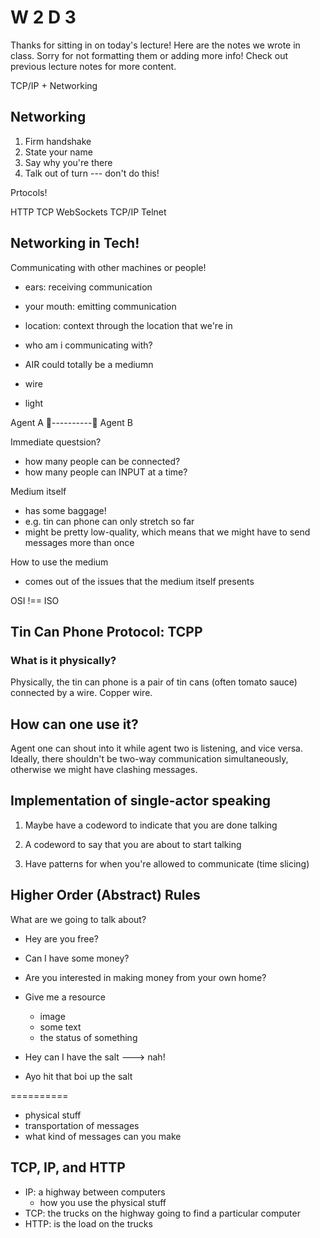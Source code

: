 # W 2 D 3

Thanks for sitting in on today's lecture! Here are the notes we wrote in class. Sorry for not formatting them or adding more info! Check out previous lecture notes for more content.

TCP/IP + Networking

## Networking

1. Firm handshake
2. State your name
3. Say why you're there
4. Talk out of turn --- don't do this!

Prtocols!

HTTP TCP WebSockets TCP/IP Telnet

## Networking in Tech!

Communicating with other machines or people!

- ears: receiving communication
- your mouth: emitting communication
- location: context through the location that we're in
- who am i communicating with?

- AIR could totally be a mediumn
- wire
- light


Agent A 🥫----------🥫 Agent B

Immediate questsion?
- how many people can be connected?
- how many people can INPUT at a time?

Medium itself
- has some baggage!
- e.g. tin can phone can only stretch so far
- might be pretty low-quality, which means that we might have to send messages more than once

How to use the medium
- comes out of the issues that the medium itself presents



OSI !== ISO



## Tin Can Phone Protocol: TCPP

### What is it physically?

Physically, the tin can phone is a pair of tin cans (often tomato sauce) connected by a wire. Copper wire.

## How can one use it?

Agent one can shout into it while agent two is listening, and vice versa. Ideally, there shouldn't be two-way communication simultaneously, otherwise we might have clashing messages.

## Implementation of single-actor speaking

1. Maybe have a codeword to indicate that you are done talking
2. A codeword to say that you are about to start talking

1. Have patterns for when you're allowed to communicate (time slicing)

## Higher Order (Abstract) Rules

What are we going to talk about?

- Hey are you free?
- Can I have some money?
- Are you interested in making money from your own home?
- Give me a resource
    - image
    - some text
    - the status of something

- Hey can I have the salt ---> nah!
- Ayo hit that boi up the salt


==========

- physical stuff
- transportation of messages
- what kind of messages can you make

## TCP, IP, and HTTP

- IP: a highway between computers
  - how you use the physical stuff
- TCP: the trucks on the highway going to find a particular computer
- HTTP: is the load on the trucks
